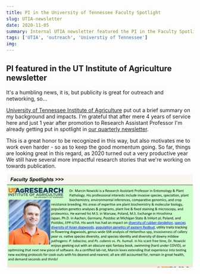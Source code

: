 ```yaml
---
title: PI in the University of Tennessee Faculty Spotlight
slug: UTIA-newsletter
date: 2020-11-05
summary: Internal UTIA newsletter featured the PI in the Faculty Spotlight section.
tags: ['UTIA', 'outreach', 'Universtiy of Tennessee']
img:
---
```


## PI featured in the UT Institute of Agriculture newsletter

It's a humbling news, it is, but publicity is great for outreach and networking, so...

[University of Tennessee Institute of Agriculture](https://utia.tennessee.edu) put out a brief summary on my background and impacts. I'm grateful that after mere 4 years of service here and just 1 year after promotion to Research Assistant Professor I'm already getting put in spotlight in [our quarterly newsletter](http://taes.utk.edu/upload/AgRsch/SponsoredPrograms/OSP_Fall_2020_Newsletter(2).pdf).

This is a great honor to be recognized in this way, but also motivates me to work even harder - so as to keep the good momentum going. So far, things are looking great in this regard, as 2020 turned out a very productive year We still have several more impactful research stories that we're working on towards publication. 

 ![listed](./newsletter.png "Yours truly in the Faculty Spotlight")